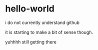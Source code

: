 # hello-world
i do not currently understand github

it is starting to make a bit of sense though.

yuhhhh still getting there
